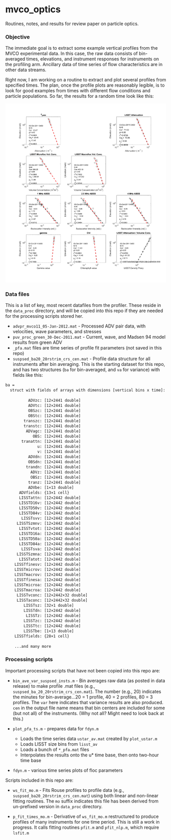 # mvco_optics
Routines, notes, and results for review paper on particle optics.

### Objective

The immediate goal is to extract some example vertical profiles from the MVCO experimental data. In this case, the raw data consists of bin-averaged times, elevations, and instrument responses for instruments on the profiling arm. Ancillary data of time series of flow characteristics are in other data streams.

Right now, I am working on a routine to extract and plot several profiles from specified times. The plan, once the profile plots are reasonably legible, is to look for good examples from times with different flow conditions and particle populations. So far, the results for a random time look like this:

![alt text](profiles.png "profiles.png")


### Data files

This is a list of key, most recent datafiles from the profiler. These reside in the `data_proc` directory, and will be copied into this repo if they are needed for the processing scripts stored her.

* `advpr_mvco11_05-Jan-2012.mat` - Processed ADV pair data, with velocities, wave parameters, and stresses
* `puv_proc_green_30-Dec-2011.mat` - Current, wave, and Madsen 94 model results from green ADV
* `_pfa.mat` files are time series of profile fit parameters (not saved in this repo)
* `suspsed_ba20_20rstrim_crs_cen.mat` - Profile data structure for all instruments after bin averaging. This is the starting dataset for this repo, and has two structures (`ba` for bin-averaged, and `va` for variance) with fields like this:
```
ba = 
  struct with fields of arrays with dimensions [vertical bins x time]:

          ADVzc: [12×2441 double]
          ADVtc: [12×2441 double]
          OBSzc: [12×2441 double]
          OBStc: [12×2441 double]
        transzc: [12×2441 double]
        transtc: [12×2441 double]
         ADVagc: [12×2441 double]
            OBS: [12×2441 double]
       tranattn: [12×2441 double]
              u: [12×2441 double]
              v: [12×2441 double]
          ADVdn: [12×2441 double]
          OBSdn: [12×2441 double]
         trandn: [12×2441 double]
           ADVz: [12×2441 double]
           OBSz: [12×2441 double]
          tranz: [12×2441 double]
          ADVbe: [1×13 double]
      ADVfields: {13×1 cell}
      LISSTattn: [12×2442 double]
      LISSTD16v: [12×2442 double]
      LISSTD50v: [12×2442 double]
      LISSTD84v: [12×2442 double]
       LISSTsvv: [12×2442 double]
     LISSTSzmnv: [12×2442 double]
      LISSTvtot: [12×2442 double]
      LISSTD16a: [12×2442 double]
      LISSTD50a: [12×2442 double]
      LISSTD84a: [12×2442 double]
       LISSTsva: [12×2442 double]
     LISSTSzmna: [12×2442 double]
      LISSTatot: [12×2442 double]
    LISSTfinesv: [12×2442 double]
    LISSTmicrov: [12×2442 double]
    LISSTmacrov: [12×2442 double]
    LISSTfinesa: [12×2442 double]
    LISSTmicroa: [12×2442 double]
    LISSTmacroa: [12×2442 double]
     LISSTvconc: [12×2442×32 double]
     LISSTaconc: [12×2442×32 double]
        LISSTsz: [32×1 double]
        LISSTdn: [12×2442 double]
         LISSTz: [12×2442 double]
        LISSTzc: [12×2442 double]
        LISSTtc: [12×2442 double]
        LISSTbe: [1×13 double]
    LISSTfields: {28×1 cell}
    
    ...and many more
```

### Processing scripts

Important processing scripts that have not been copied into this repo are:

* `bin_ave_var_suspsed_insts.m` - Bin averages raw data (as posted in data release) to make profile .mat files (e.g., `suspsed_ba_20_20rstrim_crs_cen.mat`). The number (e.g., 20) indicates the minutes for bin-average...20 = 1 profile, 40 = 2 profiles, 80 = 3 profiles. The `var` here indicates that variance results are also produced. `cen` in the output file name means that bin centers are included for some (but not all) of the instruments. (Why not all? Might need to look back at this.)

* `plot_pfa_ts.m` - prepares data for `fdyn.m`
  * Loads the time series data `ustar_av.mat` created by `plot_ustar.m`
  * Loads LISST size bins from `lisst_av`
  * Loads a bunch of `*_pfa.mat` files
  * Interpolates the results onto the u* time base, then onto two-hour time base

* `fdyn.m` - various time series plots of floc parameters

Scripts included in this repo are:

* `ws_fit_mo.m` - Fits Rouse profiles to profile data (e.g., `suspsed_ba20_20rstrim_crs_cen.mat`) using both linear and non-linear fitting routines. The `mo` suffix indicates this file has been derived from un-prefixed version in `data_proc` directory.

* `p_fit_times_mo.m` - Derivative of `ws_fit_mo.m` restructured to produce profiles of many instruments for one time period. This is still a work in progress. It calls fitting routines `pfit.m` and `pfit_nlp.m`, which require `lsfit.m`



